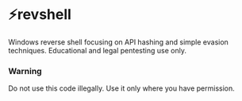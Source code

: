 # ⚡revshell
Windows reverse shell focusing on API hashing and simple evasion techniques. Educational and legal pentesting use only.

### Warning
Do not use this code illegally. Use it only where you have permission.
